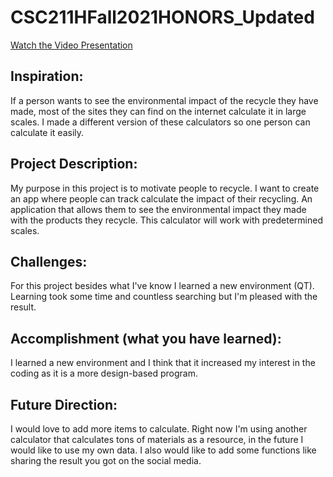 # CSC211HFall2021HONORS_Updated

[Watch the Video Presentation](https://youtu.be/eTGjpPJuR4o)

## Inspiration: 
If a person wants to see the environmental impact of the recycle they have made, most of the sites they can find on the internet calculate it in large scales. I made a different version of these calculators so one person can calculate it easily.

## Project Description:
My purpose in this project is to motivate people to recycle. I want to create an app where people can track calculate the impact of their recycling. An application that allows them to see the environmental impact they made with the products they recycle. This calculator will work with predetermined scales.



## Challenges: 
For this project besides what I've know I learned a new environment (QT). Learning took some time and countless searching but I'm pleased with the result.

## Accomplishment (what you have learned): 
I learned a new environment and I think that it increased my interest in the coding as it is a more design-based program.

## Future Direction: 
I would love to add more items to calculate. Right now I'm using another calculator that calculates tons of materials as a resource, in the future I would like to use my own data. I also would like to add some functions like sharing the result you got on the social media.
